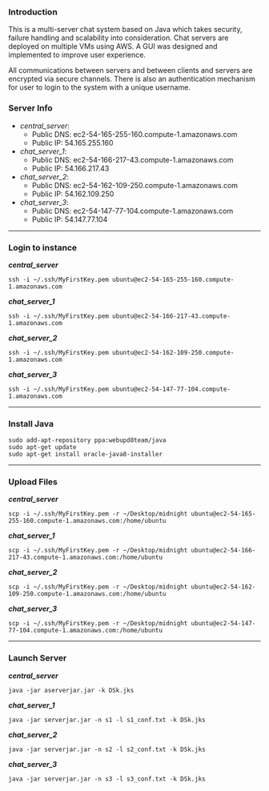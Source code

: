 ### Introduction

This is a multi-server chat system based on Java which takes security, failure handling and scalability into consideration. Chat servers are deployed on multiple VMs using AWS. A GUI was designed and implemented  to improve user experience. 

All communications between servers and between clients and servers are encrypted via secure channels. There is also an authentication mechanism for user to login to the system with a unique username.

### Server Info

- *central_server*:
  - Public DNS: ec2-54-165-255-160.compute-1.amazonaws.com
  - Public IP: 54.165.255.160
- *chat_server_1*: 
  - Public DNS: ec2-54-166-217-43.compute-1.amazonaws.com
  - Public IP: 54.166.217.43
- *chat_server_2*: 
  - Public DNS: ec2-54-162-109-250.compute-1.amazonaws.com
  - Public IP: 54.162.109.250
- *chat_server_3*: 
  - Public DNS: ec2-54-147-77-104.compute-1.amazonaws.com
  - Public IP: 54.147.77.104

------



### Login to instance 

***central_server***

```shell
ssh -i ~/.ssh/MyFirstKey.pem ubuntu@ec2-54-165-255-160.compute-1.amazonaws.com
```

***chat_server_1***

```shell
ssh -i ~/.ssh/MyFirstKey.pem ubuntu@ec2-54-166-217-43.compute-1.amazonaws.com
```

***chat_server_2***

```shell
ssh -i ~/.ssh/MyFirstKey.pem ubuntu@ec2-54-162-109-250.compute-1.amazonaws.com
```

***chat_server_3***

```shell
ssh -i ~/.ssh/MyFirstKey.pem ubuntu@ec2-54-147-77-104.compute-1.amazonaws.com
```



------

### Install Java

```shell
sudo add-apt-repository ppa:webupd8team/java
sudo apt-get update
sudo apt-get install oracle-java8-installer
```

------

### Upload Files

***central_server***

```shell
scp -i ~/.ssh/MyFirstKey.pem -r ~/Desktop/midnight ubuntu@ec2-54-165-255-160.compute-1.amazonaws.com:/home/ubuntu
```

***chat_server_1***

```shell
scp -i ~/.ssh/MyFirstKey.pem -r ~/Desktop/midnight ubuntu@ec2-54-166-217-43.compute-1.amazonaws.com:/home/ubuntu
```

***chat_server_2***

```shell
scp -i ~/.ssh/MyFirstKey.pem -r ~/Desktop/midnight ubuntu@ec2-54-162-109-250.compute-1.amazonaws.com:/home/ubuntu
```

***chat_server_3***

```shell
scp -i ~/.ssh/MyFirstKey.pem -r ~/Desktop/midnight ubuntu@ec2-54-147-77-104.compute-1.amazonaws.com:/home/ubuntu
```



------

### Launch Server

***central_server***

```shell
java -jar aserverjar.jar -k DSk.jks
```

***chat_server_1***

```shell
java -jar serverjar.jar -n s1 -l s1_conf.txt -k DSk.jks
```

***chat_server_2***

```shell
java -jar serverjar.jar -n s2 -l s2_conf.txt -k DSk.jks
```

***chat_server_3***

```shell
java -jar serverjar.jar -n s3 -l s3_conf.txt -k DSk.jks
```
